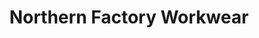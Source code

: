 ---
title: "Northern Factory Workwear"
url: /lloydminster/northern-factory-workwear/
shop: Kleidung
---